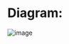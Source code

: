 # Diagram:
![image](https://user-images.githubusercontent.com/86603326/148658821-c88a5eda-4721-4f8f-98d7-1eaaf0871322.png)
